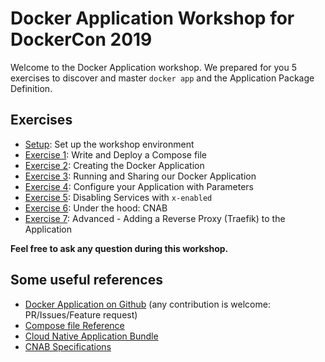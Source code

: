 # Docker Application Workshop for DockerCon 2019

Welcome to the Docker Application workshop. We prepared for you 5 exercises to discover and master `docker app` and the Application Package Definition.

## Exercises

* [Setup](exercises/setup/README.md): Set up the workshop environment
* [Exercise 1](exercises/exercise_1/README.md): Write and Deploy a Compose file
* [Exercise 2](exercises/exercise_2/README.md): Creating the Docker Application
* [Exercise 3](exercises/exercise_3/README.md): Running and Sharing our Docker Application
* [Exercise 4](exercises/exercise_4/README.md): Configure your Application with Parameters
* [Exercise 5](exercises/exercise_5/README.md): Disabling Services with `x-enabled`
* [Exercise 6](exercises/exercise_6/README.md): Under the hood: CNAB
* [Exercise 7](exercises/exercise_7/README.md): Advanced - Adding a Reverse Proxy (Traefik) to the Application

**Feel free to ask any question during this workshop.**

## Some useful references
* [Docker Application on Github](https://github.com/docker/app) (any contribution is welcome: PR/Issues/Feature request)
* [Compose file Reference](https://docs.docker.com/compose/compose-file/)
* [Cloud Native Application Bundle](https://cnab.io/)
* [CNAB Specifications](https://github.com/deislabs/cnab-spec)
